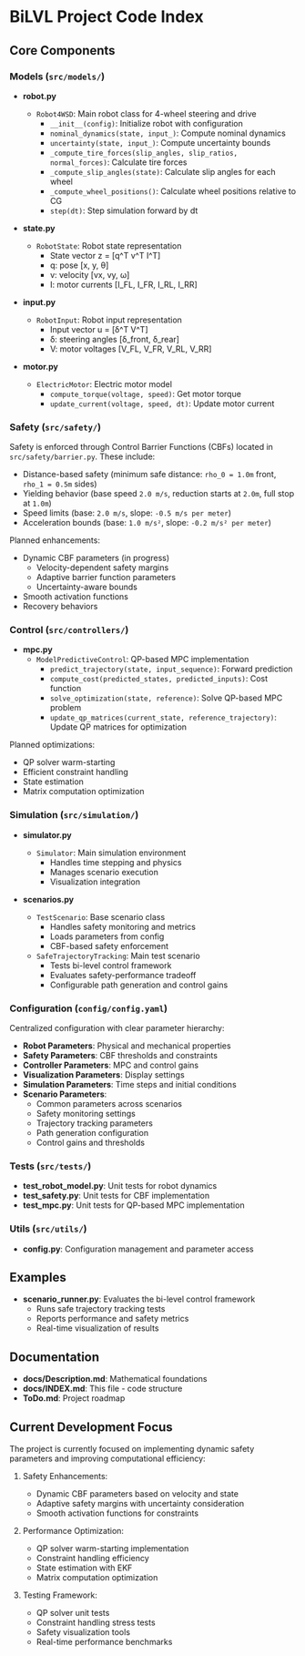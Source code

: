 # BiLVL Project Code Index

## Core Components

### Models (`src/models/`)
- **robot.py**
  - `Robot4WSD`: Main robot class for 4-wheel steering and drive
    - `__init__(config)`: Initialize robot with configuration
    - `nominal_dynamics(state, input_)`: Compute nominal dynamics
    - `uncertainty(state, input_)`: Compute uncertainty bounds
    - `_compute_tire_forces(slip_angles, slip_ratios, normal_forces)`: Calculate tire forces
    - `_compute_slip_angles(state)`: Calculate slip angles for each wheel
    - `_compute_wheel_positions()`: Calculate wheel positions relative to CG
    - `step(dt)`: Step simulation forward by dt

- **state.py**
  - `RobotState`: Robot state representation
    - State vector z = [q^T v^T I^T]
    - q: pose [x, y, θ]
    - v: velocity [vx, vy, ω]
    - I: motor currents [I_FL, I_FR, I_RL, I_RR]

- **input.py**
  - `RobotInput`: Robot input representation
    - Input vector u = [δ^T V^T]
    - δ: steering angles [δ_front, δ_rear]
    - V: motor voltages [V_FL, V_FR, V_RL, V_RR]

- **motor.py**
  - `ElectricMotor`: Electric motor model
    - `compute_torque(voltage, speed)`: Get motor torque
    - `update_current(voltage, speed, dt)`: Update motor current

### Safety (`src/safety/`)
Safety is enforced through Control Barrier Functions (CBFs) located in `src/safety/barrier.py`. These include:
- Distance-based safety (minimum safe distance: `rho_0 = 1.0m` front, `rho_1 = 0.5m` sides)
- Yielding behavior (base speed `2.0 m/s`, reduction starts at `2.0m`, full stop at `1.0m`)
- Speed limits (base: `2.0 m/s`, slope: `-0.5 m/s per meter`)
- Acceleration bounds (base: `1.0 m/s²`, slope: `-0.2 m/s² per meter`)

Planned enhancements:
- Dynamic CBF parameters (in progress)
  - Velocity-dependent safety margins
  - Adaptive barrier function parameters
  - Uncertainty-aware bounds
- Smooth activation functions
- Recovery behaviors

### Control (`src/controllers/`)
- **mpc.py**
  - `ModelPredictiveControl`: QP-based MPC implementation
    - `predict_trajectory(state, input_sequence)`: Forward prediction
    - `compute_cost(predicted_states, predicted_inputs)`: Cost function
    - `solve_optimization(state, reference)`: Solve QP-based MPC problem
    - `update_qp_matrices(current_state, reference_trajectory)`: Update QP matrices for optimization

Planned optimizations:
- QP solver warm-starting
- Efficient constraint handling
- State estimation
- Matrix computation optimization

### Simulation (`src/simulation/`)
- **simulator.py**
  - `Simulator`: Main simulation environment
    - Handles time stepping and physics
    - Manages scenario execution
    - Visualization integration

- **scenarios.py**
  - `TestScenario`: Base scenario class
    - Handles safety monitoring and metrics
    - Loads parameters from config
    - CBF-based safety enforcement
  - `SafeTrajectoryTracking`: Main test scenario
    - Tests bi-level control framework
    - Evaluates safety-performance tradeoff
    - Configurable path generation and control gains

### Configuration (`config/config.yaml`)
Centralized configuration with clear parameter hierarchy:
- **Robot Parameters**: Physical and mechanical properties
- **Safety Parameters**: CBF thresholds and constraints
- **Controller Parameters**: MPC and control gains
- **Visualization Parameters**: Display settings
- **Simulation Parameters**: Time steps and initial conditions
- **Scenario Parameters**:
  - Common parameters across scenarios
  - Safety monitoring settings
  - Trajectory tracking parameters
  - Path generation configuration
  - Control gains and thresholds

### Tests (`src/tests/`)
- **test_robot_model.py**: Unit tests for robot dynamics
- **test_safety.py**: Unit tests for CBF implementation
- **test_mpc.py**: Unit tests for QP-based MPC implementation

### Utils (`src/utils/`)
- **config.py**: Configuration management and parameter access

## Examples
- **scenario_runner.py**: Evaluates the bi-level control framework
  - Runs safe trajectory tracking tests
  - Reports performance and safety metrics
  - Real-time visualization of results

## Documentation
- **docs/Description.md**: Mathematical foundations
- **docs/INDEX.md**: This file - code structure
- **ToDo.md**: Project roadmap

## Current Development Focus
The project is currently focused on implementing dynamic safety parameters and improving computational efficiency:

1. Safety Enhancements:
   - Dynamic CBF parameters based on velocity and state
   - Adaptive safety margins with uncertainty consideration
   - Smooth activation functions for constraints

2. Performance Optimization:
   - QP solver warm-starting implementation
   - Constraint handling efficiency
   - State estimation with EKF
   - Matrix computation optimization

3. Testing Framework:
   - QP solver unit tests
   - Constraint handling stress tests
   - Safety visualization tools
   - Real-time performance benchmarks
